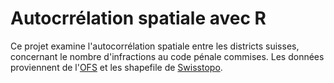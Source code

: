 # Autocrrélation spatiale avec R

Ce projet examine l'autocorrélation spatiale entre les districts suisses, concernant le nombre d'infractions au code pénale commises.
Les données proviennent de l'[OFS](https://www.atlas.bfs.admin.ch/maps/13/fr/16721_3862_11461_7266/26035.html) et les shapefile de [Swisstopo](https://www.swisstopo.admin.ch/en/geodata/landscape/boundaries3d.html).
